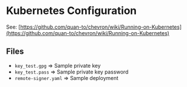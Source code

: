 # Kubernetes Configuration


See: [https://github.com/quan-to/chevron/wiki/Running-on-Kubernetes](https://github.com/quan-to/chevron/wiki/Running-on-Kubernetes)

## Files

* `key_test.gpg` => Sample private key
* `key_test.pass` => Sample private key password
* `remote-signer.yaml` => Sample deployment
